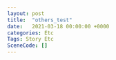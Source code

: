 ```yaml
---
layout: post
title:  "others_test"
date:   2021-03-18 00:00:00 +0000
categories: Etc
Tags: Story Etc
SceneCode: []
---
```

